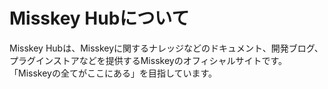 # Misskey Hubについて
Misskey Hubは、Misskeyに関するナレッジなどのドキュメント、開発ブログ、プラグインストアなどを提供するMisskeyのオフィシャルサイトです。
「Misskeyの全てがここにある」を目指しています。
